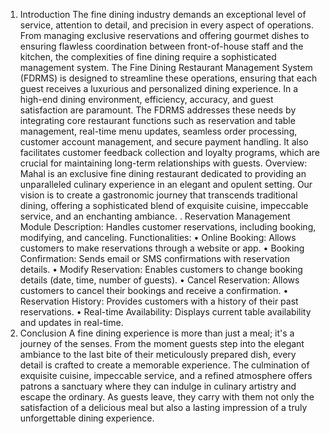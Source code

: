 1.	Introduction
The fine dining industry demands an exceptional level of service, attention to detail, and precision in every aspect of operations. From managing exclusive reservations and offering gourmet dishes to ensuring flawless coordination between front-of-house staff and the kitchen, the complexities of fine dining require a sophisticated management system. The Fine Dining Restaurant Management System (FDRMS) is designed to streamline these operations, ensuring that each guest receives a luxurious and personalized dining experience.
In a high-end dining environment, efficiency, accuracy, and guest satisfaction are paramount. The FDRMS addresses these needs by integrating core restaurant functions such as reservation and table management, real-time menu updates, seamless order processing, customer account management, and secure payment handling. It also facilitates customer feedback collection and loyalty programs, which are crucial for maintaining long-term relationships with guests.
Overview: Mahal is an exclusive fine dining restaurant dedicated to providing an unparalleled culinary experience in an elegant and opulent setting. Our vision is to create a gastronomic journey that transcends traditional dining, offering a sophisticated blend of exquisite cuisine, impeccable service, and an enchanting ambiance.
. Reservation Management Module
Description: Handles customer reservations, including booking, modifying, and canceling.
Functionalities:
•	Online Booking: Allows customers to make reservations through a website or app.
•	Booking Confirmation: Sends email or SMS confirmations with reservation details.
•	Modify Reservation: Enables customers to change booking details (date, time, number of guests).
•	Cancel Reservation: Allows customers to cancel their bookings and receive a confirmation.
•	Reservation History: Provides customers with a history of their past reservations.
•	Real-time Availability: Displays current table availability and updates in real-time.
9.	Conclusion
A fine dining experience is more than just a meal; it's a journey of the senses. From the moment guests step into the elegant ambiance to the last bite of their meticulously prepared dish, every detail is crafted to create a memorable experience.
The culmination of exquisite cuisine, impeccable service, and a refined atmosphere offers patrons a sanctuary where they can indulge in culinary artistry and escape the ordinary. As guests leave, they carry with them not only the satisfaction of a delicious meal but also a lasting impression of a truly unforgettable dining experience.
